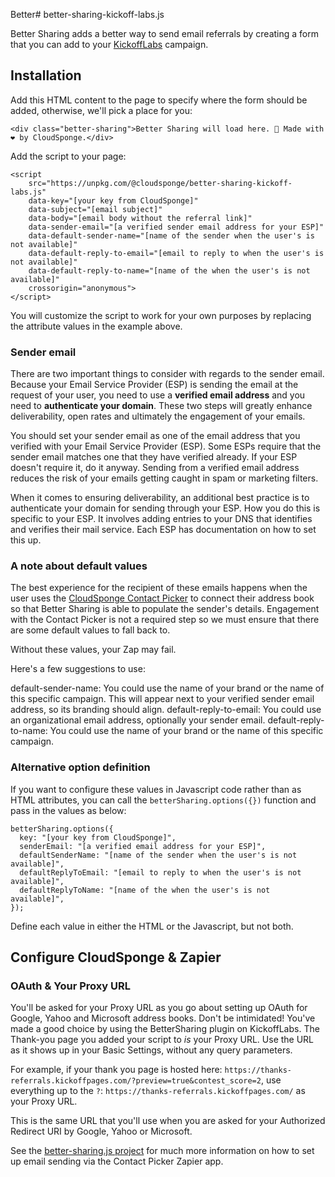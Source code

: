 Better# better-sharing-kickoff-labs.js

Better Sharing adds a better way to send email referrals by creating a form that you can add to your [KickoffLabs](https://kickofflabs.com/) campaign.

## Installation

Add this HTML content to the page to specify where the form should be added, otherwise, we'll pick a place for you:

    <div class="better-sharing">Better Sharing will load here. 🔧 Made with ❤️ by CloudSponge.</div>

Add the script to your page:

    <script
        src="https://unpkg.com/@cloudsponge/better-sharing-kickoff-labs.js"
        data-key="[your key from CloudSponge]"
        data-subject="[email subject]"
        data-body="[email body without the referral link]"
        data-sender-email="[a verified sender email address for your ESP]"
        data-default-sender-name="[name of the sender when the user's is not available]"
        data-default-reply-to-email="[email to reply to when the user's is not available]"
        data-default-reply-to-name="[name of the when the user's is not available]"
        crossorigin="anonymous">
    </script>

You will customize the script to work for your own purposes by replacing the attribute values in the example above.

### Sender email

There are two important things to consider with regards to the sender email. Because your Email Service Provider (ESP) is sending the email at the request of your user, you need to use a **verified email address** and you need to **authenticate your domain**. These two steps will greatly enhance deliverability, open rates and ultimately the engagement of your emails.

You should set your sender email as one of the email address that you verified with your Email Service Provider (ESP). Some ESPs require that the sender email matches one that they have verified already. If your ESP doesn't require it, do it anyway. Sending from a verified email address reduces the risk of your emails getting caught in spam or marketing filters.

When it comes to ensuring deliverability, an additional best practice is to authenticate your domain for sending through your ESP. How you do this is specific to your ESP. It involves adding entries to your DNS that identifies and verifies their mail service. Each ESP has documentation on how to set this up.

### A note about default values

The best experience for the recipient of these emails happens when the user uses the [CloudSponge Contact Picker](https://www.cloudsponge.com/contact-picker/) to connect their address book so that Better Sharing is able to populate the sender's details. Engagement with the Contact Picker is not a required step so we must ensure that there are some default values to fall back to.

Without these values, your Zap may fail.

Here's a few suggestions to use:

default-sender-name: You could use the name of your brand or the name of this specific campaign. This will appear next to your verified sender email address, so its branding should align.
default-reply-to-email: You could use an organizational email address, optionally your sender email.
default-reply-to-name: You could use the name of your brand or the name of this specific campaign.

### Alternative option definition

If you want to configure these values in Javascript code rather than as HTML attributes, you can call the `betterSharing.options({})` function and pass in the values as below:

    betterSharing.options({
      key: "[your key from CloudSponge]",
      senderEmail: "[a verified email address for your ESP]",
      defaultSenderName: "[name of the sender when the user's is not available]",
      defaultReplyToEmail: "[email to reply to when the user's is not available]",
      defaultReplyToName: "[name of the when the user's is not available]",
    });

Define each value in either the HTML or the Javascript, but not both.


## Configure CloudSponge & Zapier

### OAuth & Your Proxy URL

You'll be asked for your Proxy URL as you go about setting up OAuth for Google, Yahoo and Microsoft address books. Don't be intimidated! You've made a good choice by using the BetterSharing plugin on KickoffLabs. The Thank-you page you added your script to *is* your Proxy URL. Use the URL as it shows up in your Basic Settings, without any query parameters.

For example, if your thank you page is hosted here: `https://thanks-referrals.kickoffpages.com/?preview=true&contest_score=2`, use everything up to the `?`: `https://thanks-referrals.kickoffpages.com/` as your Proxy URL.

This is the same URL that you'll use when you are asked for your Authorized Redirect URI by Google, Yahoo or Microsoft.

See the [better-sharing.js project](https://www.npmjs.com/package/@cloudsponge/better-sharing.js) for much more information on how to set up email sending via the Contact Picker Zapier app.
